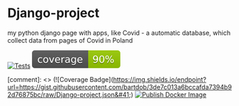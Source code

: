 # Django-project
my python django page with apps, like Covid - a automatic database, which collect data from pages of Covid in Poland

[![Tests](https://github.com/bartdob/Django-project/actions/workflows/testing.yml/badge.svg?branch=actions)](https://github.com/bartdob/Django-project/actions/workflows/testing.yml) ![](coverage.svg)

[comment]: <> (![Coverage Badge]&#40;https://img.shields.io/endpoint?url=https://gist.githubusercontent.com/bartdob/3de7c013a6bccafda7394b92d76875bc/raw/Django-project.json&#41;) [![Publish Docker Image](https://github.com/bartdob/Django-project/actions/workflows/build-push.yml/badge.svg)](https://github.com/bartdob/Django-project/actions/workflows/build-push.yml)


